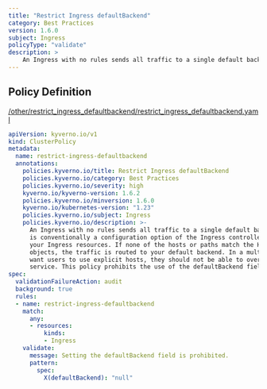 ```yaml
---
title: "Restrict Ingress defaultBackend"
category: Best Practices
version: 1.6.0
subject: Ingress
policyType: "validate"
description: >
    An Ingress with no rules sends all traffic to a single default backend. The defaultBackend is conventionally a configuration option of the Ingress controller and is not specified in your Ingress resources. If none of the hosts or paths match the HTTP request in the Ingress objects, the traffic is routed to your default backend. In a multi-tenant environment, you want users to use explicit hosts, they should not be able to overwrite the global default backend service. This policy prohibits the use of the defaultBackend field.
---
```


## Policy Definition
<a href="https://github.com/kyverno/policies/raw/main//other/restrict_ingress_defaultbackend/restrict_ingress_defaultbackend.yaml" target="-blank">/other/restrict_ingress_defaultbackend/restrict_ingress_defaultbackend.yaml</a>

```yaml
apiVersion: kyverno.io/v1
kind: ClusterPolicy
metadata:
  name: restrict-ingress-defaultbackend
  annotations:
    policies.kyverno.io/title: Restrict Ingress defaultBackend
    policies.kyverno.io/category: Best Practices
    policies.kyverno.io/severity: high
    kyverno.io/kyverno-version: 1.6.2
    policies.kyverno.io/minversion: 1.6.0
    kyverno.io/kubernetes-version: "1.23"
    policies.kyverno.io/subject: Ingress
    policies.kyverno.io/description: >-
      An Ingress with no rules sends all traffic to a single default backend. The defaultBackend
      is conventionally a configuration option of the Ingress controller and is not specified in
      your Ingress resources. If none of the hosts or paths match the HTTP request in the Ingress
      objects, the traffic is routed to your default backend. In a multi-tenant environment, you
      want users to use explicit hosts, they should not be able to overwrite the global default backend
      service. This policy prohibits the use of the defaultBackend field.
spec:
  validationFailureAction: audit
  background: true
  rules:
  - name: restrict-ingress-defaultbackend
    match:
      any:
      - resources:
          kinds:
          - Ingress
    validate:
      message: Setting the defaultBackend field is prohibited.
      pattern:
        spec:
          X(defaultBackend): "null"

```
